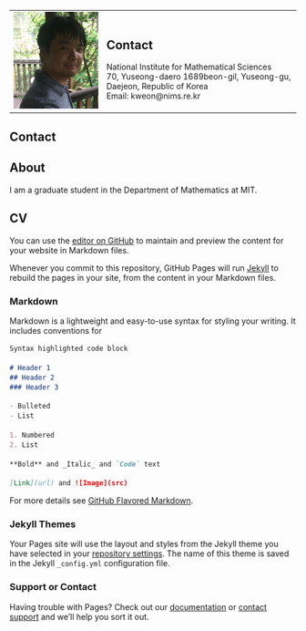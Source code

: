 <table border="0">
    <td>
        <img src="pics/Pic_00.jpg?raw=true" width="280p" />
    </td>
    <td>
        <h2>Contact</h2>
        National Institute for Mathematical Sciences<br/>
        70, Yuseong-daero 1689beon-gil, Yuseong-gu, Daejeon, Republic of Korea<br/>
        Email: kweon@nims.re.kr
    </td>
</table>

## Contact

## About
I am a graduate student in the Department of Mathematics at MIT.



## CV

You can use the [editor on GitHub](https://github.com/kweon7182/kweon7182.github.io/edit/master/index.md) to maintain and preview the content for your website in Markdown files.

Whenever you commit to this repository, GitHub Pages will run [Jekyll](https://jekyllrb.com/) to rebuild the pages in your site, from the content in your Markdown files.

### Markdown

Markdown is a lightweight and easy-to-use syntax for styling your writing. It includes conventions for

```markdown
Syntax highlighted code block

# Header 1
## Header 2
### Header 3

- Bulleted
- List

1. Numbered
2. List

**Bold** and _Italic_ and `Code` text

[Link](url) and ![Image](src)
```

For more details see [GitHub Flavored Markdown](https://guides.github.com/features/mastering-markdown/).

### Jekyll Themes

Your Pages site will use the layout and styles from the Jekyll theme you have selected in your [repository settings](https://github.com/kweon7182/kweon7182.github.io/settings). The name of this theme is saved in the Jekyll `_config.yml` configuration file.

### Support or Contact

Having trouble with Pages? Check out our [documentation](https://help.github.com/categories/github-pages-basics/) or [contact support](https://github.com/contact) and we’ll help you sort it out.
